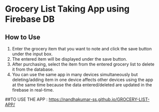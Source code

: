# Grocery List Taking App using Firebase DB

## How to Use

1. Enter the grocery item that you want to note and click the save button under the input box.
2. The entered item will be displayed under the save button.
3. After purchasing, select the item from the entered grocery list to delete it from the database.
4. You can use the same app in many devices simultaneously but deleting/adding item in one device affects other devices using the app at the same time because the data entered/deleted are updated in the firebase in real-time.

##TO USE THE APP : https://nandhakumar-ss.github.io/GROCERY-LIST-APP/
